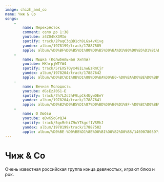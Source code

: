 ```yaml
---
image: chizh_and_co
name: Чиж & Co
songs:
    -
        name: Перекрёсток
        comment: соло до 1:38
        youtube: z4Z04kX3MIo
        spotify: track/2PaqC3qQD1ch9LGs4vXivg
        yandex: album/1978199/track/17887585
        apple: album/%D0%BF%D0%B5%D1%80%D0%B5%D0%BA%D1%80%D0%B5%D1%81%D1%82%D0%BE%D0%BA/1470981426?i=1470981436
    -
        name: Мышка (Колыбельная Хиппи)
        youtube: HKhrpjWTYW4
        spotify: track/5rEXSTOyx48ILnwEzRmCjr
        yandex: album/1978204/track/17887642
        apple: album/%D0%BC%D1%8B%D1%88%D0%BA%D0%B0-%D0%BA%D0%BE%D0%BB%D1%8B%D0%B1%D0%B5%D0%BB%D1%8C%D0%BD%D0%B0%D1%8F-%D1%85%D0%B8%D0%BF%D0%BF%D0%B8/1469073664?i=1469073670
    -
        name: Вечная Молодость
        youtube: dGsEzJ0S1-E
        spotify: track/7h7LZc2hF9LpCk4UywDEeY
        yandex: album/1978204/track/17887641
        apple: album/%D0%B2%D0%B5%D1%87%D0%BD%D0%B0%D1%8F-%D0%BC%D0%BE%D0%BB%D0%BE%D0%B4%D0%BE%D1%81%D1%82%D1%8C/1469073664?i=1469073669
    -
        name: О Любви
        youtube: eDwKSoGrQJ4
        spotify: track/5qxMrhiZ9uYTkgcf1VSMhJ
        yandex: album/1978199/track/17887582
        apple: album/%D0%BE-%D0%BB%D1%8E%D0%B1%D0%B2%D0%B8/1469078059?i=1469078162
---
```

# Чиж & Co

Очень известная российская группа конца девяностых,
играют блюз и рок.